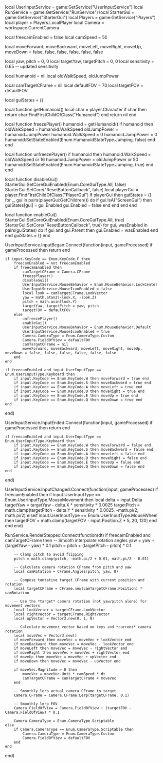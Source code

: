 local UserInputService = game:GetService("UserInputService")
local RunService = game:GetService("RunService")
local StarterGui = game:GetService("StarterGui")
local Players = game:GetService("Players")
local player = Players.LocalPlayer
local Camera = workspace.CurrentCamera

local freecamEnabled = false
local camSpeed = 50

local moveForward, moveBackward, moveLeft, moveRight, moveUp, moveDown = false, false, false, false, false, false

local yaw, pitch = 0, 0
local targetYaw, targetPitch = 0, 0
local sensitivity = 0.65 -- updated sensitivity

local humanoid = nil
local oldWalkSpeed, oldJumpPower

local camTargetCFrame = nil
local defaultFOV = 70
local targetFOV = defaultFOV

local guiStates = {}

local function getHumanoid()
	local char = player.Character
	if char then
		return char:FindFirstChildOfClass("Humanoid")
	end
	return nil
end

local function freezePlayer()
	humanoid = getHumanoid()
	if humanoid then
		oldWalkSpeed = humanoid.WalkSpeed
		oldJumpPower = humanoid.JumpPower
		humanoid.WalkSpeed = 0
		humanoid.JumpPower = 0
		humanoid:SetStateEnabled(Enum.HumanoidStateType.Jumping, false)
	end
end

local function unfreezePlayer()
	if humanoid then
		humanoid.WalkSpeed = oldWalkSpeed or 16
		humanoid.JumpPower = oldJumpPower or 50
		humanoid:SetStateEnabled(Enum.HumanoidStateType.Jumping, true)
	end
end

local function disableGui()
	StarterGui:SetCoreGuiEnabled(Enum.CoreGuiType.All, false)
	StarterGui:SetCore("ResetButtonCallback", false)
	local playerGui = player:FindFirstChildOfClass("PlayerGui")
	if playerGui then
		guiStates = {}
		for _, gui in pairs(playerGui:GetChildren()) do
			if gui:IsA("ScreenGui") then
				guiStates[gui] = gui.Enabled
				gui.Enabled = false
			end
		end
	end
end

local function enableGui()
	StarterGui:SetCoreGuiEnabled(Enum.CoreGuiType.All, true)
	StarterGui:SetCore("ResetButtonCallback", true)
	for gui, wasEnabled in pairs(guiStates) do
		if gui and gui.Parent then
			gui.Enabled = wasEnabled
		end
	end
	guiStates = {}
end

UserInputService.InputBegan:Connect(function(input, gameProcessed)
	if gameProcessed then return end

	if input.KeyCode == Enum.KeyCode.F then
		freecamEnabled = not freecamEnabled
		if freecamEnabled then
			camTargetCFrame = Camera.CFrame
			freezePlayer()
			disableGui()
			UserInputService.MouseBehavior = Enum.MouseBehavior.LockCenter
			UserInputService.MouseIconEnabled = false
			local look = camTargetCFrame.LookVector
			yaw = math.atan2(-look.X, -look.Z)
			pitch = math.asin(look.Y)
			targetYaw, targetPitch = yaw, pitch
			targetFOV = defaultFOV
		else
			unfreezePlayer()
			enableGui()
			UserInputService.MouseBehavior = Enum.MouseBehavior.Default
			UserInputService.MouseIconEnabled = true
			Camera.CameraType = Enum.CameraType.Custom
			Camera.FieldOfView = defaultFOV
			camTargetCFrame = nil
			moveForward, moveBackward, moveLeft, moveRight, moveUp, moveDown = false, false, false, false, false, false
		end
	end

	if freecamEnabled and input.UserInputType == Enum.UserInputType.Keyboard then
		if input.KeyCode == Enum.KeyCode.W then moveForward = true end
		if input.KeyCode == Enum.KeyCode.S then moveBackward = true end
		if input.KeyCode == Enum.KeyCode.A then moveLeft = true end
		if input.KeyCode == Enum.KeyCode.D then moveRight = true end
		if input.KeyCode == Enum.KeyCode.E then moveUp = true end
		if input.KeyCode == Enum.KeyCode.Q then moveDown = true end
	end
end)

UserInputService.InputEnded:Connect(function(input, gameProcessed)
	if gameProcessed then return end

	if freecamEnabled and input.UserInputType == Enum.UserInputType.Keyboard then
		if input.KeyCode == Enum.KeyCode.W then moveForward = false end
		if input.KeyCode == Enum.KeyCode.S then moveBackward = false end
		if input.KeyCode == Enum.KeyCode.A then moveLeft = false end
		if input.KeyCode == Enum.KeyCode.D then moveRight = false end
		if input.KeyCode == Enum.KeyCode.E then moveUp = false end
		if input.KeyCode == Enum.KeyCode.Q then moveDown = false end
	end
end)

UserInputService.InputChanged:Connect(function(input, gameProcessed)
	if freecamEnabled then
		if input.UserInputType == Enum.UserInputType.MouseMovement then
			local delta = input.Delta
			targetYaw = targetYaw - delta.X * sensitivity * 0.0025
			targetPitch = math.clamp(targetPitch - delta.Y * sensitivity * 0.0025, -math.pi/2, math.pi/2)
		elseif input.UserInputType == Enum.UserInputType.MouseWheel then
			targetFOV = math.clamp(targetFOV - input.Position.Z * 5, 20, 120)
		end
	end
end)

RunService.RenderStepped:Connect(function(dt)
	if freecamEnabled and camTargetCFrame then
		-- Smooth interpolate rotation angles
		yaw = yaw + (targetYaw - yaw) * 0.1
		pitch = pitch + (targetPitch - pitch) * 0.1
		
		-- Clamp pitch to avoid flipping
		pitch = math.clamp(pitch, -math.pi/2 + 0.01, math.pi/2 - 0.01)
		
		-- Calculate camera rotation CFrame from pitch and yaw
		local camRotation = CFrame.Angles(pitch, yaw, 0)
		
		-- Compose tentative target CFrame with current position and rotation
		local targetCFrame = CFrame.new(camTargetCFrame.Position) * camRotation
		
		-- Use the *target* camera rotation (not yaw/pitch alone) for movement vectors
		local lookVector = targetCFrame.LookVector
		local rightVector = targetCFrame.RightVector
		local upVector = Vector3.new(0, 1, 0)
		
		-- Calculate movement vector based on keys and *current* camera rotation
		local moveVec = Vector3.new()
		if moveForward then moveVec = moveVec + lookVector end
		if moveBackward then moveVec = moveVec - lookVector end
		if moveLeft then moveVec = moveVec - rightVector end
		if moveRight then moveVec = moveVec + rightVector end
		if moveUp then moveVec = moveVec + upVector end
		if moveDown then moveVec = moveVec - upVector end
		
		if moveVec.Magnitude > 0 then
			moveVec = moveVec.Unit * camSpeed * dt
			camTargetCFrame = camTargetCFrame + moveVec
		end
		
		-- Smoothly lerp actual camera CFrame to target
		Camera.CFrame = Camera.CFrame:Lerp(targetCFrame, 0.1)
		
		-- Smoothly lerp FOV
		Camera.FieldOfView = Camera.FieldOfView + (targetFOV - Camera.FieldOfView) * 0.1
		
		Camera.CameraType = Enum.CameraType.Scriptable
	else
		if Camera.CameraType == Enum.CameraType.Scriptable then
			Camera.CameraType = Enum.CameraType.Custom
			Camera.FieldOfView = defaultFOV
		end
	end
end)
